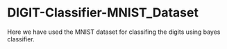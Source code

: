 # DIGIT-Classifier-MNIST_Dataset
Here we have used the MNIST dataset for classifing the digits using bayes classifier.
